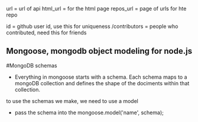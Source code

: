 url = url of api
html_url = for the html page
repos_url = page of urls for hte repo

id = github user id, use this for uniqueness
/contributors = people who contributed, need this for friends


## Mongoose, mongodb object modeling for node.js
#MongoDB schemas
- Everything in mongoose starts with a schema. Each schema maps to a mongoDB collection and defines the shape of the dociments within that collection.

to use the schemas we make, we need to use a model
- pass the schema into the mongoose.model('name', schema);
